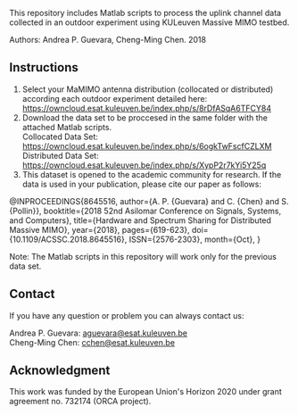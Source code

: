This repository includes Matlab scripts to process the uplink channel data collected in an outdoor experiment using KULeuven Massive MIMO testbed.

Authors: Andrea P. Guevara, Cheng-Ming Chen. 2018

## Instructions

1. Select your MaMIMO antenna distribution (collocated or distributed) according each outdoor experiment detailed here: https://owncloud.esat.kuleuven.be/index.php/s/8rDfASqA6TFCY84
2. Download the data set to be proccesed in the same folder with the attached Matlab scripts. <br>
Collocated Data Set: https://owncloud.esat.kuleuven.be/index.php/s/6ogkTwFscfCZLXM <br>
Distributed Data Set: https://owncloud.esat.kuleuven.be/index.php/s/XypP2r7kYi5Y25q 
3. This dataset is opened to the academic community for research. If the data is used in your publication, please cite our paper as follows: <br>

@INPROCEEDINGS{8645516, 
author={A. P. {Guevara} and C. {Chen} and S. {Pollin}}, 
booktitle={2018 52nd Asilomar Conference on Signals, Systems, and Computers}, 
title={Hardware and Spectrum Sharing for Distributed Massive MIMO}, 
year={2018}, 
pages={619-623}, 
doi={10.1109/ACSSC.2018.8645516}, 
ISSN={2576-2303}, 
month={Oct}, }



Note: The Matlab scripts in this repository will work only for the previous data set.

## Contact
If you have any question or problem you can always contact us: <br>

Andrea P. Guevara: aguevara@esat.kuleuven.be <br>
Cheng-Ming Chen: cchen@esat.kuleuven.be


## Acknowledgment

This work was funded by the European Union's Horizon 2020 under grant agreement no. 732174 (ORCA project).
